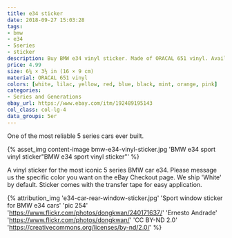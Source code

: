 ```yaml
---
title: e34 sticker
date: 2018-09-27 15:03:28
tags:
- bmw
- e34
- 5series
- sticker
description: Buy BMW e34 vinyl sticker. Made of ORACAL 651 vinyl. Available in different colors.
price: 4.99
size: 6¼ × 3½ in (16 × 9 cm)
material: ORACAL 651 vinyl
colors: [white, lilac, yellow, red, blue, black, mint, orange, pink]
categories:
- Series and Generations
ebay_url: https://www.ebay.com/itm/192489195143
col_class: col-lg-4
data_groups: 5er
---
```


One of the most reliable 5 series cars ever built.

<!-- more -->
{% asset_img content-image bmw-e34-vinyl-sticker.jpg 'BMW e34 sport vinyl sticker"BMW e34 sport vinyl sticker"' %}

A vinyl sticker for the most iconic 5 series BMW car e34. Please message us the specific color you want on the eBay Checkout page. We ship 'White' by default. Sticker comes with the transfer tape for easy application.

{% attribution_img
  'e34-car-rear-window-sticker.jpg'
  'Sport window sticker for BMW e34 cars'
  'pic 254'
  'https://www.flickr.com/photos/dongkwan/240171637/'
  'Ernesto Andrade'
  'https://www.flickr.com/photos/dongkwan/'
  'CC BY-ND 2.0'
  'https://creativecommons.org/licenses/by-nd/2.0/'
%}
